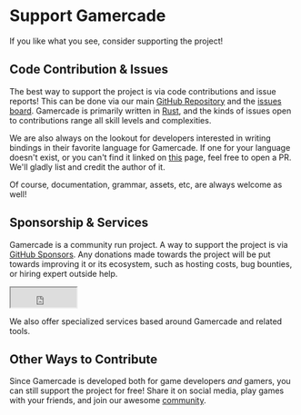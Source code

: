 # Support Gamercade

If you like what you see, consider supporting the project!

## Code Contribution & Issues

The best way to support the project is via code contributions and issue reports! This can be done via our main [GitHub Repository](https://github.com/gamercade-io/gamercade_console) and the [issues board](https://github.com/gamercade-io/gamercade_console/issues). Gamercade is primarily written in [Rust](https://www.rust-lang.org/), and the kinds of issues open to contributions range all skill levels and complexities.

We are also always on the lookout for developers interested in writing bindings in their favorite language for Gamercade. If one for your language doesn't exist, or you can't find it linked on [this](/docs/getting-started/setup-bindings#other-languages) page, feel free to open a PR. We'll gladly list and credit the author of it.

Of course, documentation, grammar, assets, etc, are always welcome as well!

## Sponsorship & Services

Gamercade is a community run project. A way to support the project is via [GitHub Sponsors](https://github.com/sponsors/gamercade-io). Any donations made towards the project will be put towards improving it or its ecosystem, such as hosting costs, bug bounties, or hiring expert outside help.

<iframe src="https://github.com/sponsors/gamercade-io/button" title="Sponsor gamercade-io" height="35" width="116" style={{border: 0}}></iframe>

We also offer specialized services based around Gamercade and related tools.

## Other Ways to Contribute

Since Gamercade is developed both for game developers *and* gamers, you can still support the project for free! Share it on social media, play games with your friends, and join our awesome [community](/community).
